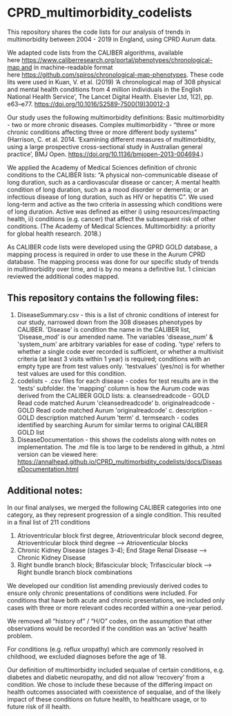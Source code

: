 # CPRD_multimorbidity_codelists

This repository shares the code lists for our analysis of trends in multimorbidity between 2004 - 2019 in England, using CPRD Aurum data. 
 
We adapted code lists from the CALIBER algorithms, available here https://www.caliberresearch.org/portal/phenotypes/chronological-map and in machine-readable format here https://github.com/spiros/chronological-map-phenotypes. These code lits were used in Kuan, V. et al. (2019) ‘A chronological map of 308 physical and mental health conditions from 4 million individuals in the English National Health Service’, The Lancet Digital Health. Elsevier Ltd, 1(2), pp. e63–e77. https://doi.org/10.1016/S2589-7500(19)30012-3 

Our study uses the following multimorbidity definitions:
Basic multimorbidity - two or more chronic diseases. 
Complex multimorbidity - “three or more chronic conditions affecting three or more different body systems” (Harrison, C. et al. 2014. ‘Examining different measures of multimorbidity, using a large prospective cross-sectional study in Australian general practice’, BMJ Open. https://doi.org/10.1136/bmjopen-2013-004694.)

We applied the Academy of Medical Sciences definition of chronic conditions to the CALIBER lists: 
“A physical non-communicable disease of long duration, such as a cardiovascular disease or cancer; 
A mental health condition of long duration, such as a mood disorder or dementia; 
or an infectious disease of long duration, such as HIV or hepatitis C”. 
We used long-term and active as the two criteria in assessing which conditions were of long duration. 
Active was defined as either i) using resources/impacting health, ii) conditions (e.g. cancer) that affect the subsequent risk of other conditions. 
(The Academy of Medical Sciences. Multimorbidity: a priority for global health research. 2018.)

As CALIBER code lists were developed using the GPRD GOLD database, a mapping process is required in order to use these in the Aurum CPRD database. 
The mapping process was done for our specific  study of trends in multimorbidity over time, and is by no means a definitive list. 1 clinician reviewed the additional codes mapped. 

## This repository contains the following files:
1. DiseaseSummary.csv - this is a list of chronic conditions of interest for our study, narrowed down from the 308 diseases phenotypes by CALIBER. 'Disease' is condition the name in the CALIBER list, 'Disease_mod' is our amended name. The variables 'disease_num' & 'system_num'  are arbitrary variables for ease of coding. 'type' refers to whether a single code ever recorded is sufficient, or whether a multivisit criteria (at least 3 visits within 1 year) is required; conditions with an empty type are from test values only. 'testvalues' (yes/no) is for whether test values are used for this condition. 
2. codelists - .csv files for each disease - codes for test results are in the 'tests' subfolder. the 'mapping' column is how the Aurum code was derived from the CALIBER GOLD lists:
a. cleansedreadcode - GOLD Read code matched Aurum 'cleansedreadcode'
b. originalreadcode - GOLD Read code matched Aurum 'originalreadcode'
c. description - GOLD description matched Aurum 'term' 
d. termsearch - codes identified by searching Aurum for similar terms to original CALIBER GOLD list
3. DiseaseDocumentation - this shows the codelists along with notes on implementation. The .md file is too large to be rendered in github, a .html version can be viewed here: https://annalhead.github.io/CPRD_multimorbidity_codelists/docs/DiseaseDocumentation.html 


## Additional notes:

In our final analyses, we merged the following CALIBER categories into one category, as they represent progression of a single condition. This resulted in a final list of 211 conditions
1. Atrioventricular block first degree, Atrioventricular block second degree, Atrioventricular block third degree --> Atrioventicular blocks
2. Chronic Kidney Disease (stages 3-4); End Stage Renal Disease --> Chronic Kidney Disease
3. Right bundle branch block; Bifascicular block; Trifascicular block --> Right bundle branch block combinations

We developed our condition list amending previously derived codes to ensure only chronic presentations of conditions were included. For conditions that have both acute and chronic presentations, we included only cases with three or more relevant codes recorded within a one-year period. 

We removed all “history of” / “H/O” codes, on the assumption that other observations would be recorded if the condition was an ‘active’ health problem.

For conditions (e.g. reflux uropathy) which are commonly resolved in childhood, we excluded diagnoses before the age of 18.  

Our definition of multimorbidity included sequalae of certain conditions, e.g. diabetes and diabetic neuropathy, and did not allow ‘recovery’ from a condition. We chose to include these because of the differing impact on health outcomes associated with coexistence of sequalae, and of the likely impact of these conditions on future health, to healthcare usage, or to future risk of ill health. 

